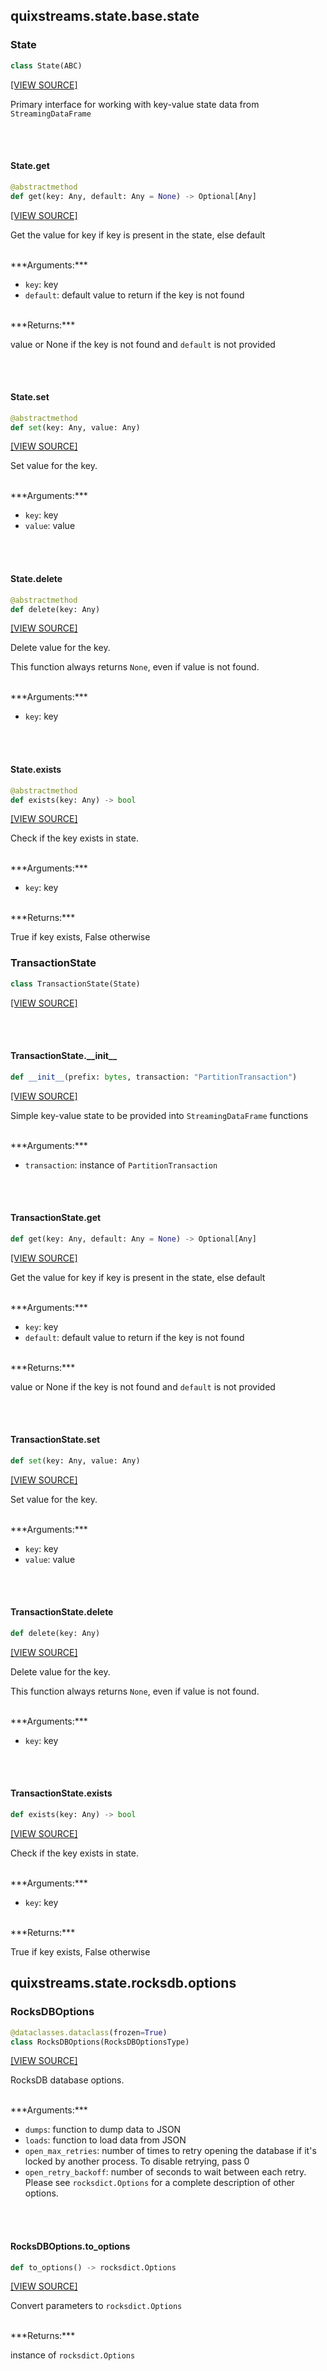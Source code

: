 <a id="quixstreams.state.base.state"></a>

## quixstreams.state.base.state

<a id="quixstreams.state.base.state.State"></a>

### State

```python
class State(ABC)
```

[[VIEW SOURCE]](https://github.com/quixio/quix-streams/blob/chore/example-cleanup/quixstreams/state/base/state.py#L13)

Primary interface for working with key-value state data from `StreamingDataFrame`

<a id="quixstreams.state.base.state.State.get"></a>

<br><br>

#### State.get

```python
@abstractmethod
def get(key: Any, default: Any = None) -> Optional[Any]
```

[[VIEW SOURCE]](https://github.com/quixio/quix-streams/blob/chore/example-cleanup/quixstreams/state/base/state.py#L19)

Get the value for key if key is present in the state, else default


<br>
***Arguments:***

- `key`: key
- `default`: default value to return if the key is not found


<br>
***Returns:***

value or None if the key is not found and `default` is not provided

<a id="quixstreams.state.base.state.State.set"></a>

<br><br>

#### State.set

```python
@abstractmethod
def set(key: Any, value: Any)
```

[[VIEW SOURCE]](https://github.com/quixio/quix-streams/blob/chore/example-cleanup/quixstreams/state/base/state.py#L30)

Set value for the key.


<br>
***Arguments:***

- `key`: key
- `value`: value

<a id="quixstreams.state.base.state.State.delete"></a>

<br><br>

#### State.delete

```python
@abstractmethod
def delete(key: Any)
```

[[VIEW SOURCE]](https://github.com/quixio/quix-streams/blob/chore/example-cleanup/quixstreams/state/base/state.py#L39)

Delete value for the key.

This function always returns `None`, even if value is not found.


<br>
***Arguments:***

- `key`: key

<a id="quixstreams.state.base.state.State.exists"></a>

<br><br>

#### State.exists

```python
@abstractmethod
def exists(key: Any) -> bool
```

[[VIEW SOURCE]](https://github.com/quixio/quix-streams/blob/chore/example-cleanup/quixstreams/state/base/state.py#L49)

Check if the key exists in state.


<br>
***Arguments:***

- `key`: key


<br>
***Returns:***

True if key exists, False otherwise

<a id="quixstreams.state.base.state.TransactionState"></a>

### TransactionState

```python
class TransactionState(State)
```

[[VIEW SOURCE]](https://github.com/quixio/quix-streams/blob/chore/example-cleanup/quixstreams/state/base/state.py#L58)

<a id="quixstreams.state.base.state.TransactionState.__init__"></a>

<br><br>

#### TransactionState.\_\_init\_\_

```python
def __init__(prefix: bytes, transaction: "PartitionTransaction")
```

[[VIEW SOURCE]](https://github.com/quixio/quix-streams/blob/chore/example-cleanup/quixstreams/state/base/state.py#L64)

Simple key-value state to be provided into `StreamingDataFrame` functions


<br>
***Arguments:***

- `transaction`: instance of `PartitionTransaction`

<a id="quixstreams.state.base.state.TransactionState.get"></a>

<br><br>

#### TransactionState.get

```python
def get(key: Any, default: Any = None) -> Optional[Any]
```

[[VIEW SOURCE]](https://github.com/quixio/quix-streams/blob/chore/example-cleanup/quixstreams/state/base/state.py#L73)

Get the value for key if key is present in the state, else default


<br>
***Arguments:***

- `key`: key
- `default`: default value to return if the key is not found


<br>
***Returns:***

value or None if the key is not found and `default` is not provided

<a id="quixstreams.state.base.state.TransactionState.set"></a>

<br><br>

#### TransactionState.set

```python
def set(key: Any, value: Any)
```

[[VIEW SOURCE]](https://github.com/quixio/quix-streams/blob/chore/example-cleanup/quixstreams/state/base/state.py#L83)

Set value for the key.


<br>
***Arguments:***

- `key`: key
- `value`: value

<a id="quixstreams.state.base.state.TransactionState.delete"></a>

<br><br>

#### TransactionState.delete

```python
def delete(key: Any)
```

[[VIEW SOURCE]](https://github.com/quixio/quix-streams/blob/chore/example-cleanup/quixstreams/state/base/state.py#L91)

Delete value for the key.

This function always returns `None`, even if value is not found.


<br>
***Arguments:***

- `key`: key

<a id="quixstreams.state.base.state.TransactionState.exists"></a>

<br><br>

#### TransactionState.exists

```python
def exists(key: Any) -> bool
```

[[VIEW SOURCE]](https://github.com/quixio/quix-streams/blob/chore/example-cleanup/quixstreams/state/base/state.py#L100)

Check if the key exists in state.


<br>
***Arguments:***

- `key`: key


<br>
***Returns:***

True if key exists, False otherwise

<a id="quixstreams.state.rocksdb.options"></a>

## quixstreams.state.rocksdb.options

<a id="quixstreams.state.rocksdb.options.RocksDBOptions"></a>

### RocksDBOptions

```python
@dataclasses.dataclass(frozen=True)
class RocksDBOptions(RocksDBOptionsType)
```

[[VIEW SOURCE]](https://github.com/quixio/quix-streams/blob/chore/example-cleanup/quixstreams/state/rocksdb/options.py#L26)

RocksDB database options.


<br>
***Arguments:***

- `dumps`: function to dump data to JSON
- `loads`: function to load data from JSON
- `open_max_retries`: number of times to retry opening the database
if it's locked by another process. To disable retrying, pass 0
- `open_retry_backoff`: number of seconds to wait between each retry.
Please see `rocksdict.Options` for a complete description of other options.

<a id="quixstreams.state.rocksdb.options.RocksDBOptions.to_options"></a>

<br><br>

#### RocksDBOptions.to\_options

```python
def to_options() -> rocksdict.Options
```

[[VIEW SOURCE]](https://github.com/quixio/quix-streams/blob/chore/example-cleanup/quixstreams/state/rocksdb/options.py#L54)

Convert parameters to `rocksdict.Options`


<br>
***Returns:***

instance of `rocksdict.Options`

